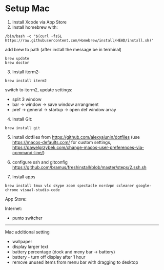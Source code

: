# Setup Mac

1. Install Xcode via App Store
2. Install homebrew with:
```
/bin/bash -c "$(curl -fsSL https://raw.githubusercontent.com/Homebrew/install/HEAD/install.sh)"
```
add brew to path (after install the message be in terminal)
```
brew update
brew doctor
```

3. Install iterm2: 
```
brew install iterm2
```
switch to iterm2, update settings:
- split 3 window
- bar -> window -> save window arrangment 
- pref -> general -> startup -> open def window array

4.  Install Git: 
```
brew install git
```

5. install dotfiles from https://github.com/alexyalunin/dotfiles (use https://macos-defaults.com/ for custom settings, https://pawelgrzybek.com/change-macos-user-preferences-via-command-line/)

6. configure ssh and gitconfig
https://github.com/bramus/freshinstall/blob/master/steps/2.ssh.sh

7. Install apps
```
brew install tmux vlc skype zoom spectacle nordvpn ccleaner google-chrome visual-studio-code
```
App Store:

Internet:
- punto switcher 


-------------
Mac additional setting
- wallpaper
- display larger text
- battery percentage (dock and meny bar -> battery)
- battery - turn off display after 1 hour
- remove unused items from menu bar with dragging to desktop
